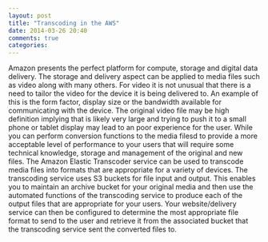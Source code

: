 ```yaml
---
layout: post
title: "Transcoding in the AWS"
date: 2014-03-26 20:40
comments: true
categories: 
---
```

Amazon presents the perfect platform for compute, storage and digital data delivery. The storage and delivery aspect can be applied to media files such as video along with many others. For video it is not unusual that there is a need to tailor the video for the device it is being delivered to. An example of this is the form factor, display size or the bandwidth available for communicating with the device.
The original video file may be high definition implying that is likely very large and trying to push it to a small phone or tablet display may lead to an poor experience for the user. 
While you can perform conversion functions to the media filesd to provide a more acceptable level of performance to your users that will require some technical knowledge, storage and management of the original and new files.
The Amazon Elastic Transcoder service can be used to transcode media files into formats that are appropriate for a variety of devices. The transcoding service uses S3 buckets for file input and output. This enables you to maintain an archive bucket for your original media and then use the automated functions of the transcoding service to produce each of the output files that are appropriate for your users.
Your website/delivery service can then be configured to determine the most appropriate file format to send to the user and retrieve it from the associated bucket that the transcoding service sent the converted files to.
